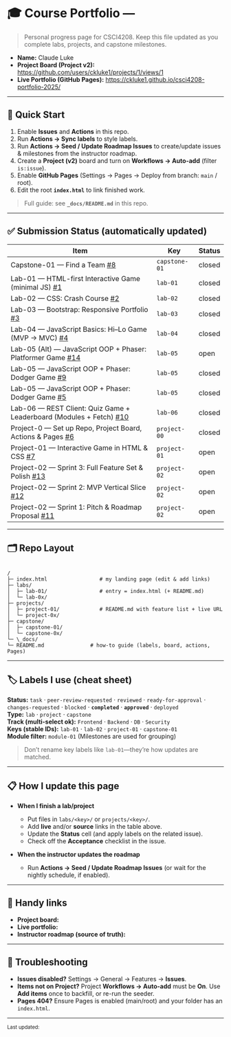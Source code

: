 # 🎓 Course Portfolio — <Your Name>

> Personal progress page for CSCI4208. Keep this file updated as you complete labs, projects, and capstone milestones.

- **Name:** Claude Luke
- **Project Board (Project v2):** <https://github.com/users/ckluke1/projects/1/views/1>
- **Live Portfolio (GitHub Pages):** <https://ckluke1.github.io/csci4208-portfolio-2025/>

---

## 🚀 Quick Start

1. Enable **Issues** and **Actions** in this repo.
2. Run **Actions → Sync labels** to style labels.
3. Run **Actions → Seed / Update Roadmap Issues** to create/update issues & milestones from the instructor roadmap.
4. Create a **Project (v2)** board and turn on **Workflows → Auto-add** (filter `is:issue`).
5. Enable **GitHub Pages** (Settings → Pages → Deploy from branch: `main` / root).
6. Edit the root **`index.html`** to link finished work.

> Full guide: see **`_docs/README.md`** in this repo.

---

## ✅ Submission Status (automatically updated)

<!-- STATUS:START -->
| Item | Key | Status |
|---|---|---|
| Capstone-01 — Find a Team [#8](https://github.com/ckluke1/csci4208-portfolio-2025/issues/8) | `capstone-01` | closed |
| Lab-01 — HTML-first Interactive Game (minimal JS) [#1](https://github.com/ckluke1/csci4208-portfolio-2025/issues/1) | `lab-01` | closed |
| Lab-02 — CSS: Crash Course [#2](https://github.com/ckluke1/csci4208-portfolio-2025/issues/2) | `lab-02` | closed |
| Lab-03 — Bootstrap: Responsive Portfolio [#3](https://github.com/ckluke1/csci4208-portfolio-2025/issues/3) | `lab-03` | closed |
| Lab-04 — JavaScript Basics: Hi–Lo Game (MVP → MVC) [#4](https://github.com/ckluke1/csci4208-portfolio-2025/issues/4) | `lab-04` | closed |
| Lab-05 (Alt) — JavaScript OOP + Phaser: Platformer Game [#14](https://github.com/ckluke1/csci4208-portfolio-2025/issues/14) | `lab-05` | open |
| Lab-05 — JavaScript OOP + Phaser: Dodger Game [#9](https://github.com/ckluke1/csci4208-portfolio-2025/issues/9) | `lab-05` | closed |
| Lab-05 — JavaScript OOP + Phaser: Dodger Game [#5](https://github.com/ckluke1/csci4208-portfolio-2025/issues/5) | `lab-05` | closed |
| Lab-06 — REST Client: Quiz Game + Leaderboard (Modules + Fetch) [#10](https://github.com/ckluke1/csci4208-portfolio-2025/issues/10) | `lab-06` | closed |
| Project-0 — Set up Repo, Project Board, Actions & Pages [#6](https://github.com/ckluke1/csci4208-portfolio-2025/issues/6) | `project-00` | closed |
| Project-01 — Interactive Game in HTML & CSS [#7](https://github.com/ckluke1/csci4208-portfolio-2025/issues/7) | `project-01` | open |
| Project-02 — Sprint 3: Full Feature Set & Polish [#13](https://github.com/ckluke1/csci4208-portfolio-2025/issues/13) | `project-02` | open |
| Project-02 — Sprint 2: MVP Vertical Slice [#12](https://github.com/ckluke1/csci4208-portfolio-2025/issues/12) | `project-02` | open |
| Project-02 — Sprint 1: Pitch & Roadmap Proposal [#11](https://github.com/ckluke1/csci4208-portfolio-2025/issues/11) | `project-02` | open |
<!-- STATUS:END -->


---

## 🗂️ Repo Layout

```

/
├─ index.html                 # my landing page (edit & add links)
├─ labs/
│  ├─ lab-01/                 # entry = index.html (+ README.md)
│  └─ lab-0x/
├─ projects/
│  ├─ project-01/             # README.md with feature list + live URL
│  └─ project-0x/
├─ capstone/
│  ├─ capstone-01/
│  └─ capstone-0x/
└─ \_docs/
└─ README.md               # how-to guide (labels, board, actions, Pages)

```

---

## 🏷️ Labels I use (cheat sheet)

**Status:** `task` · `peer-review-requested` · `reviewed` · `ready-for-approval` · `changes-requested` · `blocked` · **`completed`** · **`approved`** · `deployed`  
**Type:** `lab` · `project` · `capstone`  
**Track (multi-select ok):** `Frontend` · `Backend` · `DB` · `Security`  
**Keys (stable IDs):** `lab-01` · `lab-02` · `project-01` · `capstone-01`  
**Module filter:** `module-01` (Milestones are used for grouping)

> Don’t rename key labels like `lab-01`—they’re how updates are matched.

---

## 📋 How I update this page

- **When I finish a lab/project**
  - Put files in `labs/<key>/` or `projects/<key>/`.
  - Add **live** and/or **source** links in the table above.
  - Update the **Status** cell (and apply labels on the related issue).
  - Check off the **Acceptance** checklist in the issue.

- **When the instructor updates the roadmap**
  - Run **Actions → Seed / Update Roadmap Issues** (or wait for the nightly schedule, if enabled).

---

## 🧰 Handy links

- **Project board:** <paste URL>  
- **Live portfolio:** <paste URL>  
- **Instructor roadmap (source of truth):** <link to instructor repo or roadmap.json>

---

## 🔧 Troubleshooting

- **Issues disabled?** Settings → General → Features → **Issues**.  
- **Items not on Project?** Project **Workflows → Auto-add** must be **On**. Use **Add items** once to backfill, or re-run the seeder.  
- **Pages 404?** Ensure Pages is enabled (main/root) and your folder has an `index.html`.

---

<sub>Last updated: <!-- yyyy-mm-dd --> </sub>





